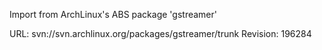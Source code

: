 Import from ArchLinux's ABS package 'gstreamer'

URL: svn://svn.archlinux.org/packages/gstreamer/trunk
Revision: 196284
